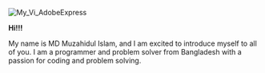![My_Vi_AdobeExpress](https://user-images.githubusercontent.com/121981117/236917458-b5aea697-8b21-40d5-91fb-5c0a200a2a81.gif)


****Hi!!!****

My name is MD Muzahidul Islam, and I am excited to introduce myself to all of you. I am a programmer and problem solver from Bangladesh with a passion for coding and problem solving.
